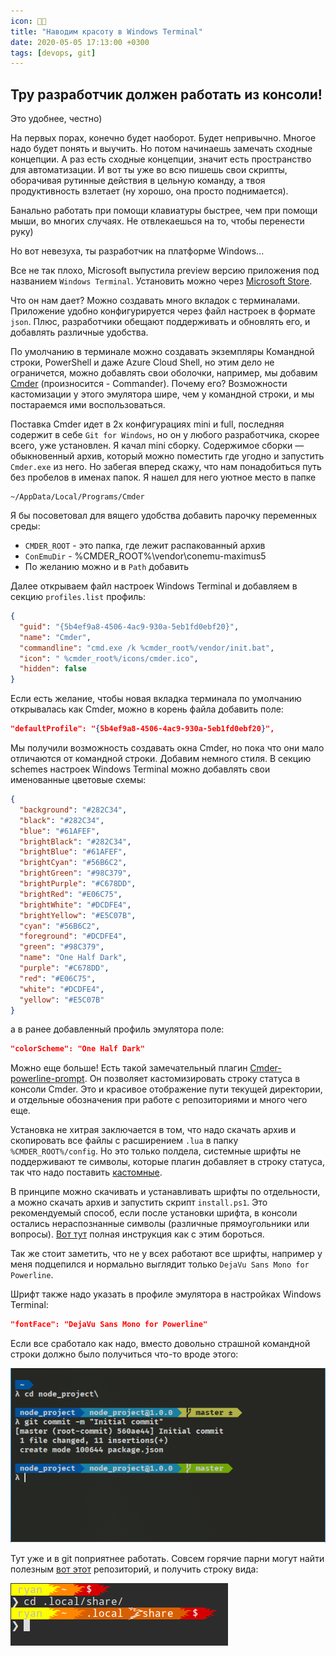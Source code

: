 ```yaml
---
icon: 👨‍💻
title: "Наводим красоту в Windows Terminal"
date: 2020-05-05 17:13:00 +0300
tags: [devops, git]
---
```


## Тру разработчик должен работать из консоли!

Это удобнее, честно)

На первых порах, конечно будет наоборот. Будет непривычно. Многое надо будет понять и выучить.
Но потом начинаешь замечать сходные концепции. А раз есть сходные концепции,
значит есть пространство для автоматизации. И вот ты уже во всю пишешь свои скрипты,
оборачивая рутинные действия в цельную команду, а твоя продуктивность взлетает
(ну хорошо, она просто поднимается).

Банально работать при помощи клавиатуры быстрее, чем при помощи мыши, во многих случаях.
Не отвлекаешься на то, чтобы перенести руку)

Но вот невезуха, ты разработчик на платформе Windows...

Все не так плохо, Microsoft выпустила preview версию приложения под названием `Windows Terminal`.
Установить можно через [Microsoft Store][1].

Что он нам дает? Можно создавать много вкладок с терминалами. Приложение удобно конфигурируется
через файл настроек в формате `json`. Плюс, разработчики обещают поддерживать и обновлять его,
и добавлять различные удобства.

По умолчанию в терминале можно создавать экземпляры Командной строки, PowerShell
и даже Azure Cloud Shell, но этим дело не ограничется, можно добавлять свои оболочки,
например, мы добавим [Cmder][2] (произносится - Commander). Почему его?
Возможности кастомизации у этого эмулятора шире, чем у командной строки, и мы постараемся ими воспользоваться.

Поставка Cmder идет в 2х конфигурациях mini и full, последняя содержит в себе `Git for Windows`,
но он у любого разработчика, скорее всего, уже установлен. Я качал mini сборку.
Содержимое сборки — обыкновенный архив, который можно поместить где угодно
и запустить `Cmder.exe` из него. Но забегая вперед скажу, что нам понадобиться путь без пробелов
в именах папок. Я нашел для него уютное место в папке

```shell
~/AppData/Local/Programs/Cmder
```

Я бы посоветовал для вящего удобства добавить парочку переменных среды:

- `CMDER_ROOT` - это папка, где лежит распакованный архив
- `ConEmuDir` - %CMDER_ROOT%\vendor\conemu-maximus5
- По желанию можно и в `Path` добавить

Далее открываем файл настроек Windows Terminal и добавляем в секцию `profiles.list` профиль:

```json
{
  "guid": "{5b4ef9a8-4506-4ac9-930a-5eb1fd0ebf20}",
  "name": "Cmder",
  "commandline": "cmd.exe /k %cmder_root%/vendor/init.bat",
  "icon": " %cmder_root%/icons/cmder.ico",
  "hidden": false
}
```

Если есть желание, чтобы новая вкладка терминала по умолчанию открывалась как Cmder,
можно в корень файла добавить поле:

```json
"defaultProfile": "{5b4ef9a8-4506-4ac9-930a-5eb1fd0ebf20}",
```

Мы получили возможность создавать окна Cmder, но пока что они мало отличаются от командной строки.
Добавим немного стиля. В секцию schemes настроек Windows Terminal можно добавлять свои именованные цветовые схемы:

```json
{
  "background": "#282C34",
  "black": "#282C34",
  "blue": "#61AFEF",
  "brightBlack": "#282C34",
  "brightBlue": "#61AFEF",
  "brightCyan": "#56B6C2",
  "brightGreen": "#98C379",
  "brightPurple": "#C678DD",
  "brightRed": "#E06C75",
  "brightWhite": "#DCDFE4",
  "brightYellow": "#E5C07B",
  "cyan": "#56B6C2",
  "foreground": "#DCDFE4",
  "green": "#98C379",
  "name": "One Half Dark",
  "purple": "#C678DD",
  "red": "#E06C75",
  "white": "#DCDFE4",
  "yellow": "#E5C07B"
}
```

а в ранее добавленный профиль эмулятора поле:

```json
"colorScheme": "One Half Dark"
```

Можно еще больше! Есть такой замечательный плагин [Cmder-powerline-prompt][3].
Он позволяет кастомизировать строку статуса в консоли Cmder. Это и красивое отображение пути
текущей директории, и отдельные обозначения при работе с репозиториями и много чего еще.

Установка не хитрая заключается в том, что надо скачать архив и скопировать все файлы
с расширением `.lua` в папку `%CMDER_ROOT%/config`. Но это только полдела, системные шрифты
не поддерживают те символы, которые плагин добавляет в строку статуса, так что надо поставить [кастомные][4].

В принципе можно скачивать и устанавливать шрифты по отдельности, а можно скачать архив
и запустить скрипт `install.ps1`. Это рекомендуемый способ, если после установки шрифта,
в консоли остались нераспознанные символы (различные прямоугольники или вопросы).
[Вот тут][5] полная инструкция как с этим бороться.

Так же стоит заметить, что не у всех работают все шрифты, например у меня подцепился
и нормально выглядит только `DejaVu Sans Mono for Powerline`.

Шрифт также надо указать в профиле эмулятора в настройках Windows Terminal:

```json
"fontFace": "DejaVu Sans Mono for Powerline"
```

Если все сработало как надо, вместо довольно страшной командной строки должно было получиться что-то вроде этого:

![example](powerline-example.png)

Тут уже и в git поприятнее работать. Совсем горячие парни могут найти полезным
[вот этот][6] репозиторий, и получить строку вида:

![extra-example](powerline-extra.png)

[1]: https://www.microsoft.com/ru-ru/p/windows-terminal-preview/9n0dx20hk701?activetab=pivot:overviewtab
[2]: https://cmder.net/
[3]: https://github.com/AmrEldib/cmder-powerline-prompt
[4]: https://github.com/powerline/fonts
[5]: https://medium.com/@slmeng/how-to-install-powerline-fonts-in-windows-b2eedecace58
[6]: https://github.com/ryanoasis/powerline-extra-symbols
